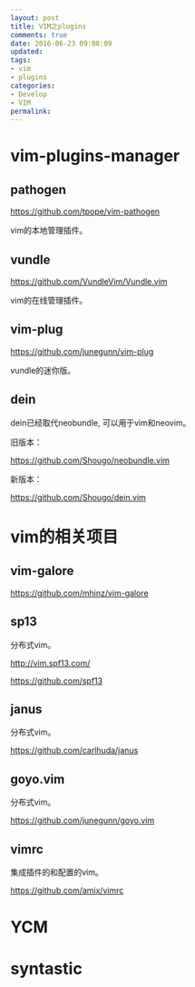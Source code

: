 ```yaml
---
layout: post
title: VIM之plugins
comments: true
date: 2016-06-23 09:08:09
updated:
tags:
- vim
- plugins
categories:
- Develop
- VIM
permalink:
---
```


# vim-plugins-manager

## pathogen

<https://github.com/tpope/vim-pathogen>

vim的本地管理插件。

## vundle

<https://github.com/VundleVim/Vundle.vim>

vim的在线管理插件。

## vim-plug

<https://github.com/junegunn/vim-plug>

vundle的迷你版。

## dein

dein已经取代neobundle, 可以用于vim和neovim。

旧版本：

<https://github.com/Shougo/neobundle.vim>

新版本：

<https://github.com/Shougo/dein.vim>

# vim的相关项目

## vim-galore

<https://github.com/mhinz/vim-galore>

## sp13

分布式vim。

<http://vim.spf13.com/>

<https://github.com/spf13>

## janus

分布式vim。

<https://github.com/carlhuda/janus>

## goyo.vim

分布式vim。

<https://github.com/junegunn/goyo.vim>

## vimrc

集成插件的和配置的vim。

<https://github.com/amix/vimrc>

# YCM

# syntastic
